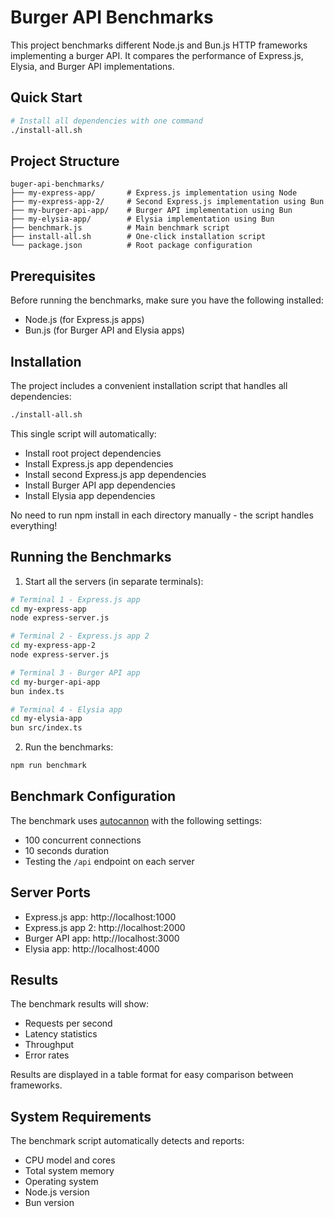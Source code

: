 # Burger API Benchmarks

This project benchmarks different Node.js and Bun.js HTTP frameworks implementing a burger API. It compares the performance of Express.js, Elysia, and Burger API implementations.

## Quick Start

```bash
# Install all dependencies with one command
./install-all.sh
```

## Project Structure

```
buger-api-benchmarks/
├── my-express-app/       # Express.js implementation using Node
├── my-express-app-2/     # Second Express.js implementation using Bun
├── my-burger-api-app/    # Burger API implementation using Bun
├── my-elysia-app/        # Elysia implementation using Bun
├── benchmark.js          # Main benchmark script
├── install-all.sh        # One-click installation script
└── package.json          # Root package configuration
```

## Prerequisites

Before running the benchmarks, make sure you have the following installed:

- Node.js (for Express.js apps)
- Bun.js (for Burger API and Elysia apps)

## Installation

The project includes a convenient installation script that handles all dependencies:

```bash
./install-all.sh
```

This single script will automatically:

- Install root project dependencies
- Install Express.js app dependencies
- Install second Express.js app dependencies
- Install Burger API app dependencies
- Install Elysia app dependencies

No need to run npm install in each directory manually - the script handles everything!

## Running the Benchmarks

1. Start all the servers (in separate terminals):

```bash
# Terminal 1 - Express.js app
cd my-express-app
node express-server.js

# Terminal 2 - Express.js app 2
cd my-express-app-2
node express-server.js

# Terminal 3 - Burger API app
cd my-burger-api-app
bun index.ts

# Terminal 4 - Elysia app
cd my-elysia-app
bun src/index.ts
```

2. Run the benchmarks:

```bash
npm run benchmark
```

## Benchmark Configuration

The benchmark uses [autocannon](https://github.com/mcollina/autocannon) with the following settings:

- 100 concurrent connections
- 10 seconds duration
- Testing the `/api` endpoint on each server

## Server Ports

- Express.js app: http://localhost:1000
- Express.js app 2: http://localhost:2000
- Burger API app: http://localhost:3000
- Elysia app: http://localhost:4000

## Results

The benchmark results will show:

- Requests per second
- Latency statistics
- Throughput
- Error rates

Results are displayed in a table format for easy comparison between frameworks.

## System Requirements

The benchmark script automatically detects and reports:

- CPU model and cores
- Total system memory
- Operating system
- Node.js version
- Bun version
